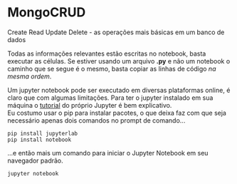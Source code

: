 # MongoCRUD
Create Read Update Delete - as operações mais básicas em um banco de dados


Todas as informações relevantes estão escritas no notebook, basta executar as células.
Se estiver usando um arquivo <b>.py</b> e não um notebook o caminho que se segue é o mesmo, basta copiar as linhas de código <i>na mesma ordem</i>.


Um jupyter notebook pode ser executado em diversas plataformas online, é claro que com algumas limitações. Para ter o jupyter instalado em sua máquina o [tutorial](https://jupyter.org/install) do próprio Jupyter é bem explicativo. </br>
Eu costumo usar o pip para instalar pacotes, o que deixa faz com que seja necessário apenas dois comandos no prompt de comando...
```
pip install jupyterlab
pip install notebook
```
...e então mais um comando para iniciar o Jupyter Notebook em seu navegador padrão.
```
jupyter notebook
```
